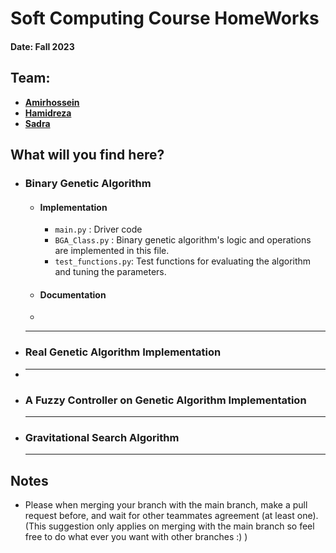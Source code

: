 # Soft Computing Course HomeWorks
#### Date: Fall 2023


## Team: 
- [**Amirhossein**](https://github.com/AmirAAZ818)
- [**Hamidreza**](https://github.com/hamidbz)
- [**Sadra**](https://github.com/Sadrakch)

## What will you find here?
- ### Binary Genetic Algorithm
  - #### Implementation
    - `main.py` : Driver code
    - `BGA_Class.py` : Binary genetic algorithm's logic and operations are implemented in this file.
    - `test_functions.py`: Test functions for evaluating the algorithm and tuning the parameters.
  - #### Documentation
  - 
  <hr>
- ### Real Genetic Algorithm Implementation
- 
  <hr>
- ### A Fuzzy Controller on Genetic Algorithm Implementation
  <hr>
- ### Gravitational Search Algorithm
  <hr>







## Notes
<ul>
  <li>Please when merging your branch with the main branch, make a pull request before, and wait for other teammates agreement (at least one). (This suggestion only applies on merging with the main branch so feel free to do what ever you want with other branches :) )</li>
</ul>